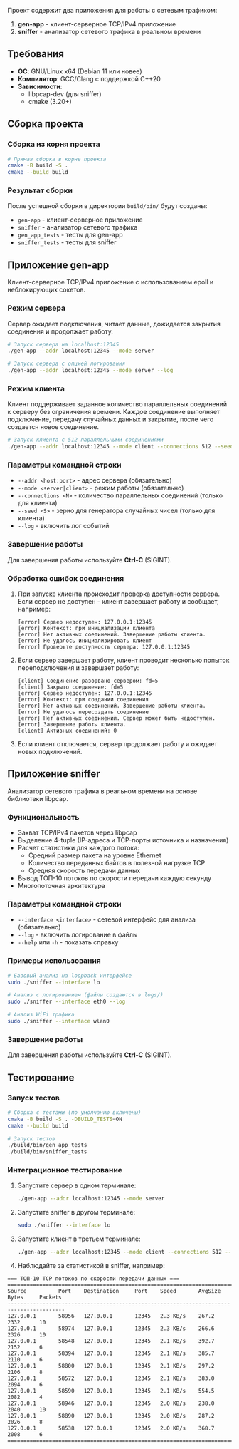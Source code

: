 Проект содержит два приложения для работы с сетевым трафиком:

1. **gen-app** - клиент-серверное TCP/IPv4 приложение
2. **sniffer** - анализатор сетевого трафика в реальном времени

## Требования

- **ОС**: GNU/Linux x64 (Debian 11 или новее)
- **Компилятор**: GCC/Clang с поддержкой C++20
- **Зависимости**:
    - libpcap-dev (для sniffer)
    - cmake (3.20+)

## Сборка проекта

### Сборка из корня проекта

````bash
# Прямая сборка в корне проекта
cmake -B build -S .
cmake --build build
````

### Результат сборки

После успешной сборки в директории `build/bin/` будут созданы:

- `gen-app` - клиент-серверное приложение
- `sniffer` - анализатор сетевого трафика
- `gen_app_tests` - тесты для gen-app
- `sniffer_tests` - тесты для sniffer

## Приложение gen-app

Клиент-серверное TCP/IPv4 приложение с использованием epoll и неблокирующих сокетов.

### Режим сервера

Сервер ожидает подключения, читает данные, дожидается закрытия соединения и продолжает работу.

````bash
# Запуск сервера на localhost:12345
./gen-app --addr localhost:12345 --mode server
````

````bash
# Запуск сервера c опцией логирования
./gen-app --addr localhost:12345 --mode server --log
````

### Режим клиента

Клиент поддерживает заданное количество параллельных соединений к серверу без ограничения времени. Каждое соединение
выполняет подключение, передачу случайных данных и закрытие, после чего создается новое соединение.

```bash
# Запуск клиента с 512 параллельными соединениями
./gen-app --addr localhost:12345 --mode client --connections 512 --seed 1337
```

### Параметры командной строки

- `--addr <host:port>` - адрес сервера (обязательно)
- `--mode <server|client>` - режим работы (обязательно)
- `--connections <N>` - количество параллельных соединений (только для клиента)
- `--seed <S>` - зерно для генератора случайных чисел (только для клиента)
- `--log` - включить лог событий

### Завершение работы

Для завершения работы используйте **Ctrl-C** (SIGINT).

### Обработка ошибок соединения

1. При запуске клиента происходит проверка доступности сервера. Если сервер не доступен - клиент
   завершает работу и сообщает, например:
   ````
   [error] Сервер недоступен: 127.0.0.1:12345
   [error] Контекст: при инициализации клиента
   [error] Нет активных соединений. Завершение работы клиента.
   [error] Не удалось инициализировать клиент
   [error] Проверьте доступность сервера: 127.0.0.1:12345
   ````
2. Если сервер завершает работу, клиент проводит несколько попыток переподключения и завершает работу:
   ````
   [client] Соединение разорвано сервером: fd=5
   [client] Закрыто соединение: fd=5
   [error] Сервер недоступен: 127.0.0.1:12345
   [error] Контекст: при создании соединения
   [error] Нет активных соединений. Завершение работы клиента.
   [error] Не удалось пересоздать соединение
   [error] Нет активных соединений. Сервер может быть недоступен.
   [error] Завершение работы клиента.
   [client] Активных соединений: 0
   ````
3. Если клиент отключается, сервер продолжает работу и ожидает новых подключений.

## Приложение sniffer

Анализатор сетевого трафика в реальном времени на основе библиотеки libpcap.

### Функциональность

- Захват TCP/IPv4 пакетов через libpcap
- Выделение 4-tuple (IP-адреса и TCP-порты источника и назначения)
- Расчет статистики для каждого потока:
    - Средний размер пакета на уровне Ethernet
    - Количество переданных байтов в полезной нагрузке TCP
    - Средняя скорость передачи данных
- Вывод ТОП-10 потоков по скорости передачи каждую секунду
- Многопоточная архитектура

### Параметры командной строки

- `--interface <interface>` - сетевой интерфейс для анализа (обязательно)
- `--log` - включить логирование в файлы
- `--help` или `-h` - показать справку

### Примеры использования

```bash
# Базовый анализ на loopback интерфейсе
sudo ./sniffer --interface lo
```

```bash
# Анализ с логированием (файлы создаются в logs/)
sudo ./sniffer --interface eth0 --log
```

```bash
# Анализ WiFi трафика
sudo ./sniffer --interface wlan0
```

### Завершение работы

Для завершения работы используйте **Ctrl-C** (SIGINT).

## Тестирование

### Запуск тестов

```bash
# Сборка с тестами (по умолчанию включены)
cmake -B build -S . -DBUILD_TESTS=ON
cmake --build build
```

```bash
# Запуск тестов
./build/bin/gen_app_tests
./build/bin/sniffer_tests
```

### Интеграционное тестирование

1. Запустите сервер в одном терминале:
   ```bash
   ./gen-app --addr localhost:12345 --mode server
   ```

2. Запустите sniffer в другом терминале:
   ```bash
   sudo ./sniffer --interface lo
   ```

3. Запустите клиент в третьем терминале:
   ```bash
   ./gen-app --addr localhost:12345 --mode client --connections 512 --seed 42
   ```

4. Наблюдайте за статистикой в sniffer, например:

````
=== ТОП-10 TCP потоков по скорости передачи данных ===
========================================================================================
Source          Port    Destination     Port    Speed       AvgSize   Bytes     Packets 
----------------------------------------------------------------------------------------
127.0.0.1       58956   127.0.0.1       12345   2.3 KB/s    267.2     2332      10      
127.0.0.1       58974   127.0.0.1       12345   2.3 KB/s    266.6     2326      10      
127.0.0.1       58548   127.0.0.1       12345   2.1 KB/s    392.7     2152      6       
127.0.0.1       58394   127.0.0.1       12345   2.1 KB/s    385.7     2110      6       
127.0.0.1       58800   127.0.0.1       12345   2.1 KB/s    297.2     2106      8       
127.0.0.1       58572   127.0.0.1       12345   2.1 KB/s    383.0     2094      6       
127.0.0.1       58590   127.0.0.1       12345   2.1 KB/s    554.5     2082      4       
127.0.0.1       58946   127.0.0.1       12345   2.0 KB/s    238.0     2040      10      
127.0.0.1       58890   127.0.0.1       12345   2.0 KB/s    287.2     2026      8       
127.0.0.1       58538   127.0.0.1       12345   2.0 KB/s    368.7     2008      6       
========================================================================================
````
